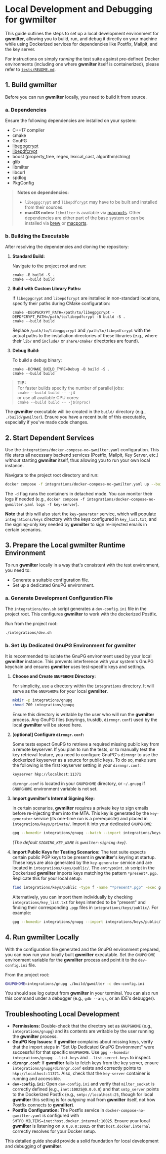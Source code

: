# Local Development and Debugging for **gwmilter**

This guide outlines the steps to set up a local development environment for **gwmilter**, allowing you to build, run, and debug it directly on your machine while using Dockerized services for dependencies like Postfix, Mailpit, and the key server.

For instructions on simply *running* the test suite against pre-defined Docker environments (including one where **gwmilter** itself is containerized), please refer to [`tests/README.md`](tests/README.md).

## 1. Build gwmilter

Before you can run **gwmilter** locally, you need to build it from source.

### a. Dependencies

Ensure the following dependencies are installed on your system:

*   C++17 compiler
*   cmake
*   GnuPG
*   [libegpgcrypt](https://github.com/rzvncj/libegpgcrypt)
*   [libepdfcrypt](https://github.com/rzvncj/libepdfcrypt)
*   boost (property_tree, regex, lexical_cast, algorithm/string)
*   glib
*   libmilter
*   libcurl
*   spdlog
*   PkgConfig

> **Notes on dependencies:**
> *   `libegpgcrypt` and `libepdfcrypt` may have to be built and installed from their sources.
> *   **macOS notes:** `libmilter` is available via [macports](https://www.macports.org). Other dependencies are either part of the base system or can be installed via [brew](https://brew.sh) or [macports](https://www.macports.org).

### b. Building the Executable

After resolving the dependencies and cloning the repository:

1.  **Standard Build:**

    Navigate to the project root and run:
    ```shell
    cmake -B build -S .
    cmake --build build
    ```

2.  **Build with Custom Library Paths:**

    If `libegpgcrypt` and `libepdfcrypt` are installed in non-standard locations, specify their paths during CMake configuration:
    ```shell
    cmake -DEGPGCRYPT_PATH=/path/to/libegpgcrypt -DEPDFCRYPT_PATH=/path/to/libepdfcrypt -B build -S .
    cmake --build build
    ```
    Replace `/path/to/libegpgcrypt` and `/path/to/libepdfcrypt` with the actual paths to the installation directories of these libraries (e.g., where their `lib/` and `include/` or `share/cmake/` directories are found).

3.  **Debug Build:**

    To build a debug binary:
    ```shell
    cmake -DCMAKE_BUILD_TYPE=Debug -B build -S .
    cmake --build build
    ```

> **TIP:**<br>For faster builds specify the number of parallel jobs:<br>`cmake --build build -- -j4`<br>or use all available CPU cores:<br>`cmake --build build -- -j$(nproc)`

The **gwmilter** executable will be created in the `build/` directory (e.g., `./build/gwmilter`). Ensure you have a recent build of this executable, especially if you've made code changes.

## 2. Start Dependent Services

Use the `integrations/docker-compose-no-gwmilter.yaml` configuration. This file starts all necessary backend services (Postfix, Mailpit, Key Server, etc.) *without* starting **gwmilter** itself, thus allowing you to run your own local instance.

Navigate to the project root directory and run:
```sh
docker compose -f integrations/docker-compose-no-gwmilter.yaml up --build -d
```
The `-d` flag runs the containers in detached mode. You can monitor their logs if needed (e.g., `docker compose -f integrations/docker-compose-no-gwmilter.yaml logs -f key-server`).

**Note** that this will also start the `key-generator` service, which will populate `integrations/keys` directory with the keys configured in `key_list.txt`, and the signing-only key needed by **gwmilter** to sign re-injected emails in certain scenarios.

## 3. Prepare the Local **gwmilter** Runtime Environment

To run **gwmilter** locally in a way that's consistent with the test environment, you need to:
- Generate a suitable configuration file.
- Set up a dedicated GnuPG environment.

### a. Generate Development Configuration File

The `integrations/dev.sh` script generates a `dev-config.ini` file in the project root. This configures **gwmilter** to work with the dockerized Postfix.

Run from the project root:
```sh
./integrations/dev.sh
```

### b. Set Up Dedicated GnuPG Environment for **gwmilter**

It is recommended to isolate the GnuPG environment used by your local **gwmilter** instance. This prevents interference with your system's GnuPG keychain and ensures **gwmilter** uses test-specific keys and settings.

1.  **Choose and Create `GNUPGHOME` Directory:**

    For simplicity, use a directory within the `integrations` directory. It will serve as the `GNUPGHOME` for your local **gwmilter**.
    ```sh
    mkdir -p integrations/gnupg
    chmod 700 integrations/gnupg
    ```
    Ensure this directory is writable by the user who will run the **gwmilter** process. Any GnuPG files (keyrings, trustdb, `dirmngr.conf`) used by the local **gwmilter** will be stored here.

2.  **[optional] Configure `dirmngr.conf`:**

    Some tests expect GnuPG to retrieve a required missing public key from a remote keyserver. If you plan to run the tests, or to manually test the key retrieval feature, you need to configure GnuPG's `dirmngr` to use the dockerized keyserver as a source for public keys. To do so, make sure the following is the first keyserver setting in your `dirmngr.conf`:

    ```
    keyserver hkp://localhost:11371
    ```

    `dirmngr.conf` is located in your `GNUPGHOME` directory, or `~/.gnupg` if `GNUPGHOME` environment variable is not set.

3.  **Import **gwmilter**'s Internal Signing Key:**

    In certain scenarios, **gwmilter** requires a private key to sign emails before re-injecting them into the MTA. This key is generated by the `key-generator` service (its one-time run is a prerequisite) and placed in `integrations/keys/private/`. Import it into your dedicated `GNUPGHOME`:
    ```sh
    gpg --homedir integrations/gnupg --batch --import integrations/keys/private/gwmilter-signing-key.pgp
    ```
    *(The default `SIGNING_KEY_NAME` is `gwmilter-signing-key`)*.

4.  **Import Public Keys for Testing Scenarios:**
    The test suite expects certain public PGP keys to be present in **gwmilter**'s keyring at startup. These keys are also generated by the `key-generator` service and are located in `integrations/keys/public/`. The `entrypoint.sh` script in the Dockerized **gwmilter** imports keys matching the pattern `*present*.pgp`. Replicate this for your local setup:
    ```sh
    find integrations/keys/public -type f -name "*present*.pgp" -exec gpg --homedir integrations/gnupg --import {} \;
    ```
    Alternatively, you can import them individually by checking `integrations/key_list.txt` for keys intended to be "present" and finding their corresponding `.pgp` files in `integrations/keys/public/`. For example:
    ```sh
    gpg --homedir integrations/gnupg --import integrations/keys/public/pgp-valid-present-01@example.com.pgp
    ```

## 4. Run **gwmilter** Locally

With the configuration file generated and the GnuPG environment prepared, you can now run your locally built **gwmilter** executable. Set the `GNUPGHOME` environment variable for the **gwmilter** process and point it to the `dev-config.ini` file.

From the project root:
```sh
GNUPGHOME=integrations/gnupg ./build/gwmilter -c dev-config.ini
```
You should see log output from **gwmilter** in your terminal. You can also run this command under a debugger (e.g., `gdb --args`, or an IDE's debugger).

## Troubleshooting Local Development

*   **Permissions:** Double-check that the directory set as `GNUPGHOME` (e.g., `integrations/gnupg`) and its contents are writable by the user running the **gwmilter** process.
*   **GnuPG Key Issues:** If **gwmilter** complains about missing keys, verify that the import steps in "Set Up Dedicated GnuPG Environment" were successful for that specific `GNUPGHOME`. Use `gpg --homedir integrations/gnupg --list-keys` and `--list-secret-keys` to inspect.
*   **`dirmngr.conf`:** If **gwmilter** fails to fetch keys from the key server, ensure `integrations/gnupg/dirmngr.conf` exists and correctly points to `hkp://localhost:11371`. Also, check that the `key-server` container is running and accessible.
*   **`dev-config.ini`:** Open `dev-config.ini` and verify that `milter_socket` is correctly defined (e.g., `inet:10025@0.0.0.0`) and that `smtp_server` points to the Dockerized Postfix (e.g., `smtp://localhost:25`, though for local **gwmilter** this setting is for *outgoing* mail from **gwmilter** itself, not how Postfix connects *to* **gwmilter**).
*   **Postfix Configuration:** The Postfix service in `docker-compose-no-gwmilter.yaml` is configured with `SMTPD_MILTERS=inet:host.docker.internal:10025`. Ensure your local **gwmilter** is listening on `0.0.0.0:10025` or that `host.docker.internal` correctly resolves for your Docker setup.

This detailed guide should provide a solid foundation for local development and debugging of **gwmilter**. 
